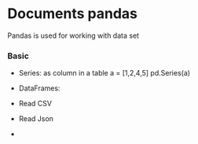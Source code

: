 # Documents pandas

Pandas is used for working with data set

### Basic
- Series: as column in a table
a = \[1,2,4,5\]
pd.Series(a)

- DataFrames: 
- Read CSV
- Read Json
- 
